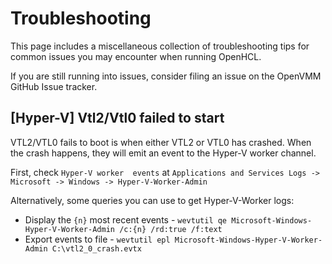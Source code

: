 # Troubleshooting

This page includes a miscellaneous collection of troubleshooting tips for common
issues you may encounter when running OpenHCL.

If you are still running into issues, consider filing an issue on the OpenVMM
GitHub Issue tracker.

## \[Hyper-V] Vtl2/Vtl0 failed to start

VTL2/VTL0 fails to boot is when either VTL2 or VTL0 has crashed. When the crash happens, they will emit an event to the Hyper-V worker channel.

First, check `Hyper-V worker  events` at `Applications and Services Logs -> Microsoft -> Windows -> Hyper-V-Worker-Admin`

Alternatively, some queries you can use to get Hyper-V-Worker logs:
- Display the `{n}` most recent events -  `wevtutil qe Microsoft-Windows-Hyper-V-Worker-Admin /c:{n} /rd:true /f:text`
- Export events to file - `wevtutil epl Microsoft-Windows-Hyper-V-Worker-Admin C:\vtl2_0_crash.evtx`
